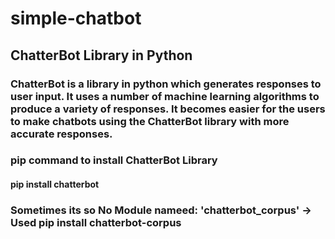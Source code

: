 # simple-chatbot
## ChatterBot Library in Python
### ChatterBot is a library in python which generates responses to user input. It uses a number of machine learning algorithms to produce a variety of responses. It becomes easier for the users to make chatbots using the ChatterBot library with more accurate responses.

### pip command to install ChatterBot Library
#### pip install chatterbot
### Sometimes its so No Module nameed: 'chatterbot_corpus'  -> Used pip install chatterbot-corpus
